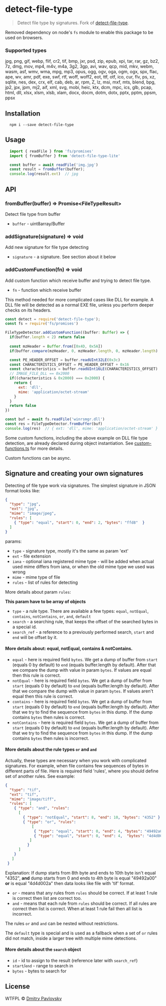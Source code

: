 # detect-file-type

> Detect file type by signatures. Fork of [detect-file-type](https://github.com/dimapaloskin/detect-file-type).

Removed dependency on node's `fs` module to enable this package to be used on browsers.

### Supported types
  jpg, png, gif, webp, flif, cr2, tif, bmp, jxr, psd, zip, epub, xpi, tar, rar, gz, bz2, 7z, dmg, mov, mp4, m4v, m4a, 3g2, 3gp, avi, wav, qcp, mid, mkv, webm, wasm, asf, wmv, wma, mpg, mp3, opus, ogg, ogv, oga, ogm, ogx, spx, flac, ape, wv, amr, pdf, exe, swf, rtf, woff, woff2, eot, ttf, otf, ico, cur, flv, ps, xz, sqlite, nes, dex, crx, elf, cab, deb, ar, rpm, Z, lz, msi, mxf, mts, blend, bpg, jp2, jpx, jpm, mj2, aif, xml, svg, mobi, heic, ktx, dcm, mpc, ics, glb, pcap, html, dll, xlsx, xlsm, xlsb, xlam, docx, docm, dotm, dotx, pptx, pptm, ppsm, ppsx

## Installation

```
  npm i --save detect-file-type
```

## Usage

```js
  import { readFile } from 'fs/promises'
  import { fromBuffer } from 'detect-file-type-lite'

  const buffer = await readFile('img.jpg')
  const result = fromBuffer(buffer);
  console.log(result.ext)  // jpg
```

## API

### fromBuffer(buffer) => Promise\<FileTypeResult\>
Detect file type from buffer
- `buffer` - uint8array/Buffer

### addSignature(signature) => void
Add new signature for file type detecting
- `signature` - a signature. See section about it below

### addCustomFunction(fn) => void
Add custom function which receive buffer and trying to detect file type.
- `fn` - function which receive buffer

This method needed for more complicated cases like DLL for example. A DLL file will be detected as a normal EXE file, unless you perform deeper checks on its headers.

```js
const detect = require('detect-file-type');
const fs = require('fs/promises')

FileTypeDetector.addCustomFunction((buffer: Buffer) => {
  if(buffer.length < 2) return false
  
  const mzHeader = Buffer.from([0x4D, 0x5A])
  if(buffer.compare(mzHeader, 0, mzHeader.length, 0, mzHeader.length) != 0) return false

  const PE_HEADER_OFFSET = buffer.readUInt32LE(0x3c)
  const CHARACTERISTICS_OFFSET = PE_HEADER_OFFSET + 0x16
  const characteristics = buffer.readUInt16LE(CHARACTERISTICS_OFFSET)
  // IMAGE_FILE_DLL == 0x2000
  if((characteristics & 0x2000) === 0x2000) {
    return {
      ext: 'dll',
      mime: 'application/octet-stream'
    }
  }
  return false
})

const buf = await fs.readFile('winrsmgr.dll')
const res = FileTypeDetector.fromBuffer(buf)
console.log(res)  // { ext: 'dll', mime: 'application/octet-stream' }
```

Some custom functions, including the above example on DLL file type detection, are already declared during object instantiation.
See [custom-functions.ts](https://github.com/georgeneokq/detect-file-type-lite/blob/main/src/custom-functions.ts) for more details.

Custom functions can be async.

## Signature and creating your own signatures
Detecting of file type work via signatures.
The simplest signature in JSON format looks like:

```json
{
  "type": "jpg",
  "ext": "jpg",
  "mime": "image/jpeg",
  "rules": [
    { "type": "equal", "start": 0, "end": 2, "bytes": "ffd8"  }
  ]
}
```
params:
- `type` - signature type, mostly it's the same as param 'ext'
- `ext` - file extension
- `iana` - optional iana registered mime type - will be added when actual used mime differs from iana, or when the old mime type we used was wrong
- `mime` - mime type of file
- `rules` - list of rules for detecting

More details about param `rules`:

**This param have to be array of objects**

- `type` - a rule type. There are available a few types: `equal`, `notEqual`, `contains`, `notContains`, `or`, `and`, `default`
- `search` - a searching rule, that keeps the offset of the searched bytes in a special id.
- `search_ref` - a reference to a previously performed search, `start` and `end` will be offset by it.

#### More details about: equal, notEqual, contains & notContains.

- `equal` - here is required field `bytes`. We get a dump of buffer from `start` (equals 0 by default) to `end` (equals buffer.length by default). After that we compare the dump with value in param `bytes`. If values are equal then this rule is correct.
- `notEqual` - here is required field `bytes`. We get a dump of buffer from `start` (equals 0 by default) to `end` (equals buffer.length by default). After that we compare the dump with value in param `bytes`. If values aren't equal then this rule is correct.
- `contains` - here is required field `bytes`. We get a dump of buffer from `start` (equals 0 by default) to `end` (equals buffer.length by default). After that we try to find the sequence from `bytes` in this dump. If the dump contains `bytes` then rules is correct.
- `notContains` - here is required field `bytes`. We get a dump of buffer from `start` (equals 0 by default) to `end` (equals buffer.length by default).  After that we try to find the sequence from `bytes` in this dump. If the dump contains `bytes` then rules is incorrect.

#### More details about the rule types `or` and `and`

Actually, these types are necessary when you work with complicated signatures. For example, when file contains few sequences of bytes in different parts of file. Here is required field 'rules', where you should define set of another rules. See example:

```json
{
  "type": "tif",
  "ext": "tif",
  "mime": "image/tiff",
  "rules": [
    { "type": "and", "rules":
      [
        { "type": "notEqual", "start": 8, "end": 10, "bytes": "4352" },
        { "type": "or", "rules":
            [
             { "type": "equal", "start": 0, "end": 4, "bytes": "49492a00" },
             { "type": "equal", "start": 0, "end": 4,  "bytes": "4d4d002a" }
           ]
          }
      ]
    }
   ]
 }
```

Explanation: If dump starts from 8th byte and ends to 10th byte isn't equal "4352", **and** dump starts from 0 and ends to 4th byte is equal "49492a00" **or** is equal "4d4d002a" then data looks like file with 'tif' format.

- `or` - means that any rules from `rules` should be correct. If at least 1 rule is correct then list are correct too.
- `and` - means that each rule from `rules` should be correct. If all rules are correct then list is correct. When at least 1 rule fail then all list is incorrect.

The rules `or` and `and` can be nested without restrictions.

The `default` type is special and is used as a fallback when a set of `or` rules did not match, inside a larger tree with multiple mime detections.

#### More details about the `search` object

- `id` - id to assign to the result (reference later with `search_ref`)
- `start`/`end` - range to search in
- `bytes` - bytes to search for

## License

WTFPL © [Dmitry Pavlovsky](http://paloskin.me)
